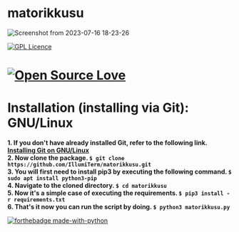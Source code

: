 # matorikkusu

![Screenshot from 2023-07-16 18-23-26](https://github.com/IllumiTerm/matorikkusu/assets/69394316/f6f64d84-4f0d-4c6a-981f-f4ddf0a5f334)

[![GPL Licence](https://badges.frapsoft.com/os/gpl/gpl-150x33.png?v=103)](https://opensource.org/licenses/GPL-3.0/)

[![Open Source Love](https://badges.frapsoft.com/os/v2/open-source-175x29.png?v=103)](https://github.com/ellerbrock/open-source-badges/)
========================================================================================================================================

Installation (installing via Git): GNU/Linux
=======================================================================================================================
**1. If you don't have already installed Git, refer to the following link. [Installing Git on GNU/Linux](https://git-scm.com/book/en/v2/Getting-Started-Installing-Git)**  
**2. Now clone the package. `$ git clone https://github.com/IllumiTerm/matorikkusu.git`**  
**3. You will first need to install pip3 by executing the following command. `$ sudo apt install python3-pip`**  
**4. Navigate to the cloned directory. `$ cd matorikkusu`**  
**5. Now it's a simple case of executing the requirements. `$ pip3 install -r requirements.txt`**  
**6. That's it now you can run the script by doing. `$ python3 matorikkusu.py`**  

[![forthebadge made-with-python](http://ForTheBadge.com/images/badges/made-with-python.svg)](https://www.python.org/)
